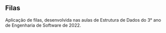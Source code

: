 ## Filas

Aplicação de filas, desenvolvida nas aulas de Estrutura de Dados do 3° ano de Engenharia de Software de 2022.
